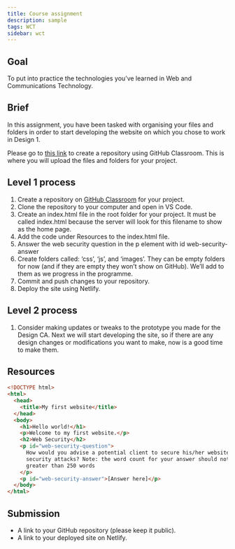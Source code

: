 ```yaml
---
title: Course assignment
description: sample
tags: WCT
sidebar: wct
---
```


## Goal

To put into practice the technologies you’ve learned in Web and Communications Technology.

## Brief

In this assignment, you have been tasked with organising your files and folders in order to start developing the website on which you chose to work in Design 1.

Please go to [this link](https://classroom.github.com/a/12wdMNN8) to create a repository using GitHub Classroom. This is where you will upload the files and folders for your project.

## Level 1 process

1. Create a repository on [GitHub Classroom](https://classroom.github.com/a/12wdMNN8) for your project.
2. Clone the repository to your computer and open in VS Code.
3. Create an index.html file in the root folder for your project. It must be called index.html because the server will look for this filename to show as the home page.
4. Add the code under Resources to the index.html file.
5. Answer the web security question in the p element with id web-security-answer
6. Create folders called: ‘css’, ‘js’, and ‘images’. They can be empty folders for now (and if they are empty they won’t show on GitHub). We’ll add to them as we progress in the programme.
7. Commit and push changes to your repository.
8. Deploy the site using Netlify.

## Level 2 process

1. Consider making updates or tweaks to the prototype you made for the Design CA. Next we will start developing the site, so if there are any design changes or modifications you want to make, now is a good time to make them.

## Resources

```html
<!DOCTYPE html>
<html>
  <head>
    <title>My first website</title>
  </head>
  <body>
    <h1>Hello world!</h1>
    <p>Welcome to my first website.</p>
    <h2>Web Security</h2>
    <p id="web-security-question">
      How would you advise a potential client to secure his/her website from web
      security attacks? Note: the word count for your answer should not be
      greater than 250 words
    </p>
    <p id="web-security-answer">[Answer here]</p>
  </body>
</html>
```

## Submission

- A link to your GitHub repository (please keep it public).
- A link to your deployed site on Netlify.
